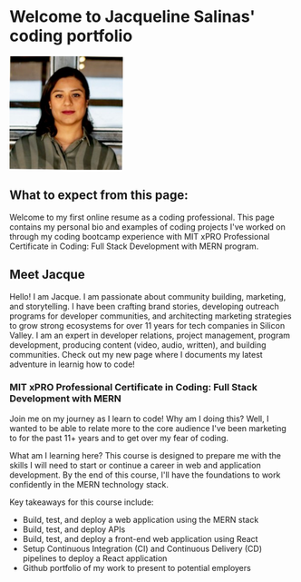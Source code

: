 <html>
<body>
<h1> Welcome to Jacqueline Salinas' coding portfolio</h1>
<section>
<section>
<img src="bio_pic.jpeg" alt="Jacque Salinas" width="200" height="200">
<section>
<section>
<h2> What to expect from this page:</h2>
<p> Welcome to my first online resume as a coding professional. This page contains my personal bio and examples of coding projects I've worked on through my coding bootcamp experience with MIT xPRO Professional Certificate in Coding: Full Stack Development with MERN program.
<h2> Meet Jacque</h2>
<section>
<section>
<p> Hello! I am Jacque. I am passionate about community building, marketing, and storytelling. I have been crafting brand stories, developing outreach programs for developer communities, and architecting marketing strategies to grow strong ecosystems for over 11 years for tech companies in Silicon Valley. I am an expert in developer relations, project management, program development, producing content (video, audio, written), and building communities. Check out my new page where I documents my latest adventure in learnig how to code!</p>
<section>
<section>
<h3>MIT xPRO Professional Certificate in Coding: Full Stack Development with MERN </h3>

<p> Join me on my journey as I learn to code! Why am I doing this? Well, I wanted to be able to relate more to the core audience I've been marketing to for the past 11+ years and to get over my fear of coding. 

What am I learning here? 
This course is designed to prepare me with the skills I will need to start or continue a career in web and application development. By the end of this course, I'll have the foundations to work confidently in the MERN technology stack.

Key takeaways for this course include:
- Build, test, and deploy a web application using the MERN stack
- Build, test, and deploy APIs
- Build, test, and deploy a front-end web application using React
- Setup Continuous Integration (CI) and Continuous Delivery (CD) pipelines to deploy a React application
- Github portfolio of my work to present to potential employers 
<p/>

